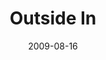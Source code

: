 ---
layout: message
category: message
series: "Inside Out"
title: "Outside In"
date: 2009-08-16
audio-description: "Brian Tome discusses why crossroads is set up to be a place for normal people to hear about Jesus."
audio: "http://s3.amazonaws.com/crossroadsaudiomessages/InsideOut1.mp3"
audio-title: "Outside In"
audio-duration: "45:31"
program-description: ""
program: "http://www.crossroads.net/players/media/hq/0815_16Program.pdf"
program-title: "Outside In (Program)"
video-description: "Brian Tome shares why crossroads is setup to be a place where  normal people can hear about Jesus."
video-title: "Outside In"
video: "https://s3.amazonaws.com/crossroadsvideomessages/InsideOut1.mp4"
video-poster: "https://www.crossroads.net/uploadedfiles/InsideOut1-still.jpg"
---